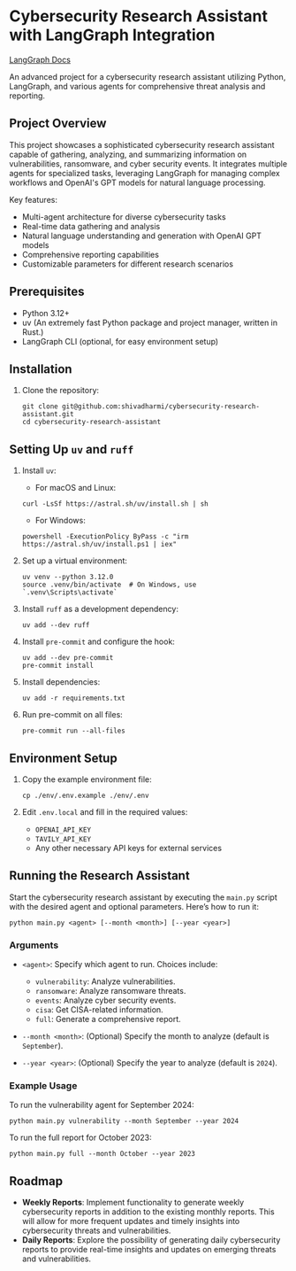 # Cybersecurity Research Assistant with LangGraph Integration

<p>
  <a href="https://www.langchain.com/langgraph">LangGraph Docs</a>
</p>

An advanced project for a cybersecurity research assistant utilizing Python, LangGraph, and various agents for comprehensive threat analysis and reporting.

## Project Overview

This project showcases a sophisticated cybersecurity research assistant capable of gathering, analyzing, and summarizing information on vulnerabilities, ransomware, and cyber security events. It integrates multiple agents for specialized tasks, leveraging LangGraph for managing complex workflows and OpenAI's GPT models for natural language processing.

Key features:

- Multi-agent architecture for diverse cybersecurity tasks
- Real-time data gathering and analysis
- Natural language understanding and generation with OpenAI GPT models
- Comprehensive reporting capabilities
- Customizable parameters for different research scenarios

## Prerequisites

- Python 3.12+
- uv (An extremely fast Python package and project manager, written in Rust.)
- LangGraph CLI (optional, for easy environment setup)

## Installation

1. Clone the repository:

   ```console
   git clone git@github.com:shivadharmi/cybersecurity-research-assistant.git
   cd cybersecurity-research-assistant
   ```

## Setting Up `uv` and `ruff`

1. Install `uv`:

   - For macOS and Linux:

   ```console
   curl -LsSf https://astral.sh/uv/install.sh | sh
   ```

   - For Windows:

   ```console
   powershell -ExecutionPolicy ByPass -c "irm https://astral.sh/uv/install.ps1 | iex"
   ```

2. Set up a virtual environment:

   ```console
   uv venv --python 3.12.0
   source .venv/bin/activate  # On Windows, use `.venv\Scripts\activate`
   ```

3. Install `ruff` as a development dependency:

   ```console
   uv add --dev ruff
   ```

4. Install `pre-commit` and configure the hook:

   ```console
   uv add --dev pre-commit
   pre-commit install
   ```

5. Install dependencies:

   ```console
   uv add -r requirements.txt
   ```

6. Run pre-commit on all files:

   ```console
   pre-commit run --all-files
   ```

## Environment Setup

1. Copy the example environment file:

   ```console
   cp ./env/.env.example ./env/.env
   ```

2. Edit `.env.local` and fill in the required values:

   - `OPENAI_API_KEY`
   - `TAVILY_API_KEY`
   - Any other necessary API keys for external services

## Running the Research Assistant

Start the cybersecurity research assistant by executing the `main.py` script with the desired agent and optional parameters. Here’s how to run it:

```console
python main.py <agent> [--month <month>] [--year <year>]
```

### Arguments

- `<agent>`: Specify which agent to run. Choices include:

  - `vulnerability`: Analyze vulnerabilities.
  - `ransomware`: Analyze ransomware threats.
  - `events`: Analyze cyber security events.
  - `cisa`: Get CISA-related information.
  - `full`: Generate a comprehensive report.

- `--month <month>`: (Optional) Specify the month to analyze (default is `September`).

- `--year <year>`: (Optional) Specify the year to analyze (default is `2024`).

### Example Usage

To run the vulnerability agent for September 2024:

```console
python main.py vulnerability --month September --year 2024
```

To run the full report for October 2023:

```console
python main.py full --month October --year 2023
```

## Roadmap

- **Weekly Reports**: Implement functionality to generate weekly cybersecurity reports in addition to the existing monthly reports. This will allow for more frequent updates and timely insights into cybersecurity threats and vulnerabilities.
- **Daily Reports**: Explore the possibility of generating daily cybersecurity reports to provide real-time insights and updates on emerging threats and vulnerabilities.

